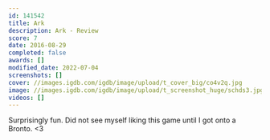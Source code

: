 ```yaml
---
id: 141542
title: Ark
description: Ark - Review
score: 7
date: 2016-08-29
completed: false
awards: []
modified_date: 2022-07-04
screenshots: []
cover: //images.igdb.com/igdb/image/upload/t_cover_big/co4v2q.jpg
image: //images.igdb.com/igdb/image/upload/t_screenshot_huge/schds3.jpg
videos: []
---
```

Surprisingly fun. Did not see myself liking this game until I got onto a Bronto. <3